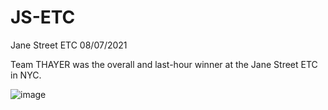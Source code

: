 # JS-ETC
Jane Street ETC 08/07/2021

Team THAYER was the overall and last-hour winner at the Jane Street ETC in NYC.

![image](https://user-images.githubusercontent.com/43941279/128753204-79688600-2512-40de-8278-ef6437f7de86.png)

